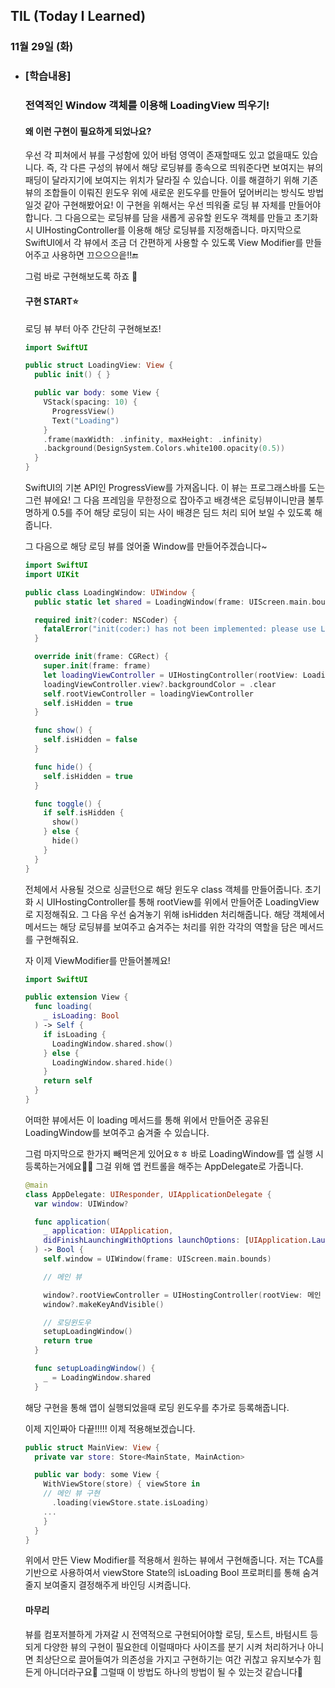 ## TIL (Today I Learned)

### 11월 29일 (화)   

- ### [학습내용] 
  ### 전역적인 Window 객체를 이용해 LoadingView 띄우기!   
    #### 왜 이런 구현이 필요하게 되었나요?

    우선 각 피쳐에서 뷰를 구성함에 있어 바텀 영역이 존재할때도 있고 없을때도 있습니다.
    즉, 각 다른 구성의 뷰에서 해당 로딩뷰를 종속으로 띄워준다면 보여지는 뷰의 패딩이 달라지기에 보여지는 위치가 달라질 수 있습니다.
    이를 해결하기 위해 기존 뷰의 조합들이 이뤄진 윈도우 위에 새로운 윈도우를 만들어 덮어버리는 방식도 방법일것 같아 구현해봤어요!
    이 구현을 위해서는 우선 띄워줄 로딩 뷰 자체를 만들어야 합니다.
    그 다음으로는 로딩뷰를 담을 새롭게 공유할 윈도우 객체를 만들고 초기화 시 UIHostingController를 이용해 해당 로딩뷰를 지정해줍니다.
    마지막으로 SwiftUI에서 각 뷰에서 조금 더 간편하게 사용할 수 있도록 View Modifier를 만들어주고 사용하면 끄으으으읕!!🔚

    그럼 바로 구현해보도록 하죠 🙌
    #### 구현 START⭐️

    로딩 뷰 부터 아주 간단히 구현해보죠!
    ```swift
    import SwiftUI

    public struct LoadingView: View {
      public init() { }

      public var body: some View {
        VStack(spacing: 10) {
          ProgressView()
          Text("Loading")
        }
        .frame(maxWidth: .infinity, maxHeight: .infinity)
        .background(DesignSystem.Colors.white100.opacity(0.5))
      }
    }
    ```
    SwiftUI의 기본 API인 ProgressView를 가져옵니다.
    이 뷰는 프로그래스바를 도는 그런 뷰에요!
    그 다음 프레임을 무한정으로 잡아주고 배경색은 로딩뷰이니만큼 불투명하게 0.5를 주어 해당 로딩이 되는 사이 배경은 딤드 처리 되어 보일 수 있도록 해줍니다.

    그 다음으로 해당 로딩 뷰를 얹어줄 Window를 만들어주겠습니다~
    ```swift
    import SwiftUI
    import UIKit

    public class LoadingWindow: UIWindow {
      public static let shared = LoadingWindow(frame: UIScreen.main.bounds)

      required init?(coder: NSCoder) {
        fatalError("init(coder:) has not been implemented: please use LoadingWindow.shared")
      }

      override init(frame: CGRect) {
        super.init(frame: frame)
        let loadingViewController = UIHostingController(rootView: LoadingView())
        loadingViewController.view?.backgroundColor = .clear
        self.rootViewController = loadingViewController
        self.isHidden = true
      }

      func show() {
        self.isHidden = false
      }

      func hide() {
        self.isHidden = true
      }

      func toggle() {
        if self.isHidden {
          show()
        } else {
          hide()
        }
      }
    }
    ```
    전체에서 사용될 것으로 싱글턴으로 해당 윈도우 class 객체를 만들어줍니다.
    초기화 시 UIHostingController를 통해 rootView를 위에서 만들어준 LoadingView로 지정해줘요.
    그 다음 우선 숨겨놓기 위해 isHidden 처리해줍니다.
    해당 객체에서 메서드는 해당 로딩뷰를 보여주고 숨겨주는 처리를 위한 각각의 역할을 담은 메서드를 구현해줘요.

    자 이제 ViewModifier를 만들어볼께요!
    ```swift
    import SwiftUI

    public extension View {
      func loading(
        _ isLoading: Bool
      ) -> Self {
        if isLoading {
          LoadingWindow.shared.show()
        } else {
          LoadingWindow.shared.hide()
        }
        return self
      }
    }
    ```
    어떠한 뷰에서든 이 loading 메서드를 통해 위에서 만들어준 공유된 LoadingWindow를 보여주고 숨겨줄 수 있습니다.

    그럼 마지막으로 한가지 빼먹은게 있어요ㅎㅎ
    바로 LoadingWindow를 앱 실행 시 등록하는거에요🙋🏻
    그걸 위해 앱 컨트롤을 해주는 AppDelegate로 가줍니다.
    ```swift
    @main
    class AppDelegate: UIResponder, UIApplicationDelegate {
      var window: UIWindow?

      func application(
        _ application: UIApplication,
        didFinishLaunchingWithOptions launchOptions: [UIApplication.LaunchOptionsKey: Any]?
      ) -> Bool {
        self.window = UIWindow(frame: UIScreen.main.bounds)

        // 메인 뷰

        window?.rootViewController = UIHostingController(rootView: 메인 뷰)
        window?.makeKeyAndVisible()

        // 로딩윈도우
        setupLoadingWindow()
        return true
      }

      func setupLoadingWindow() {
        _ = LoadingWindow.shared
      }
    ```
    해당 구현을 통해 앱이 실행되었을때 로딩 윈도우를 추가로 등록해줍니다.

    이제 지인짜아 다끝!!!!!
    이제 적용해보겠습니다.
    ```swift
    public struct MainView: View {
      private var store: Store<MainState, MainAction>

      public var body: some View {
        WithViewStore(store) { viewStore in
        // 메인 뷰 구현
          .loading(viewStore.state.isLoading)
        ...
        }
      }
    }
    ```
    위에서 만든 View Modifier를 적용해서 원하는 뷰에서 구현해줍니다.
    저는 TCA를 기반으로 사용하여서 viewStore State의 isLoading Bool 프로퍼티를 통해 숨겨줄지 보여줄지 결정해주게 바인딩 시켜줍니다.


    #### 마무리

    뷰를 컴포저블하게 가져갈 시 전역적으로 구현되어야할 로딩, 토스트, 바텀시트 등 되게 다양한 뷰의 구현이 필요한데 이럴때마다 사이즈를 분기 시켜 처리하거나 아니면 최상단으로 끌어들여가 의존성을 가지고 구현하기는 여간 귀찮고 유지보수가 힘든게 아니더라구요🥲
    그럴때 이 방법도 하나의 방법이 될 수 있는것 같습니다🙌

